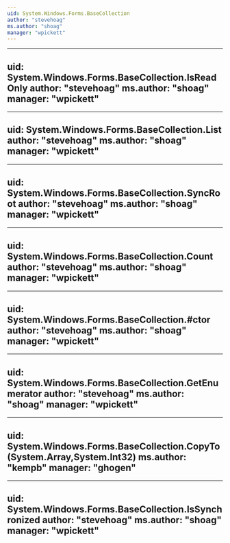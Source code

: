 ```yaml
---
uid: System.Windows.Forms.BaseCollection
author: "stevehoag"
ms.author: "shoag"
manager: "wpickett"
---
```


---
uid: System.Windows.Forms.BaseCollection.IsReadOnly
author: "stevehoag"
ms.author: "shoag"
manager: "wpickett"
---

---
uid: System.Windows.Forms.BaseCollection.List
author: "stevehoag"
ms.author: "shoag"
manager: "wpickett"
---

---
uid: System.Windows.Forms.BaseCollection.SyncRoot
author: "stevehoag"
ms.author: "shoag"
manager: "wpickett"
---

---
uid: System.Windows.Forms.BaseCollection.Count
author: "stevehoag"
ms.author: "shoag"
manager: "wpickett"
---

---
uid: System.Windows.Forms.BaseCollection.#ctor
author: "stevehoag"
ms.author: "shoag"
manager: "wpickett"
---

---
uid: System.Windows.Forms.BaseCollection.GetEnumerator
author: "stevehoag"
ms.author: "shoag"
manager: "wpickett"
---

---
uid: System.Windows.Forms.BaseCollection.CopyTo(System.Array,System.Int32)
ms.author: "kempb"
manager: "ghogen"
---

---
uid: System.Windows.Forms.BaseCollection.IsSynchronized
author: "stevehoag"
ms.author: "shoag"
manager: "wpickett"
---
